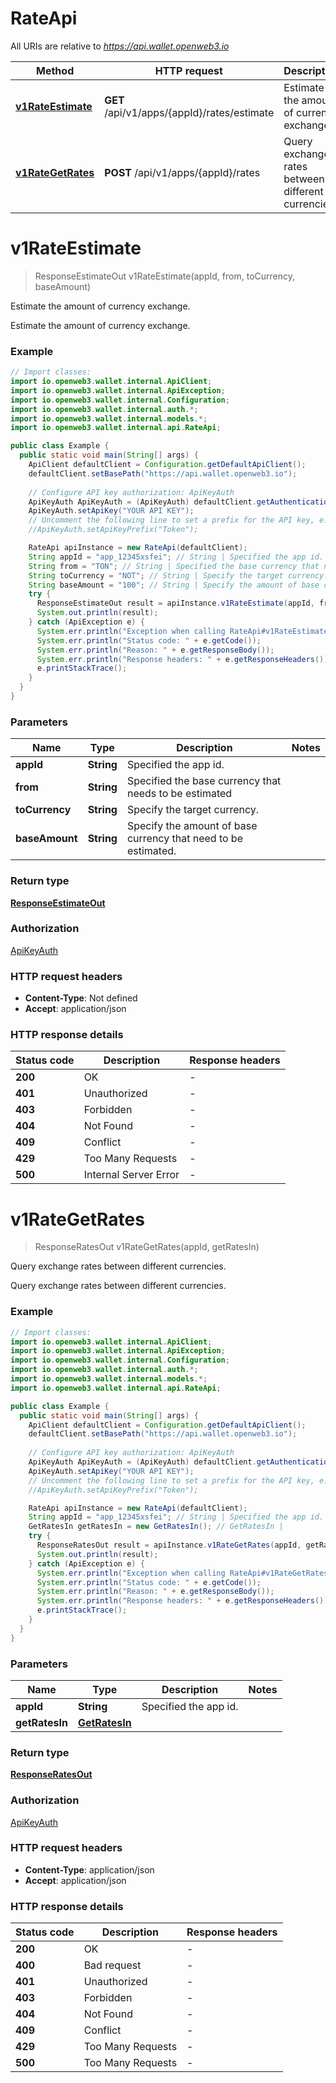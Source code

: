 # RateApi

All URIs are relative to *https://api.wallet.openweb3.io*

Method | HTTP request | Description
------------- | ------------- | -------------
[**v1RateEstimate**](RateApi.md#v1RateEstimate) | **GET** /api/v1/apps/{appId}/rates/estimate | Estimate the amount of currency exchange.
[**v1RateGetRates**](RateApi.md#v1RateGetRates) | **POST** /api/v1/apps/{appId}/rates | Query exchange rates between different currencies. 


<a name="v1RateEstimate"></a>
# **v1RateEstimate**
> ResponseEstimateOut v1RateEstimate(appId, from, toCurrency, baseAmount)

Estimate the amount of currency exchange.

Estimate the amount of currency exchange.

### Example
```java
// Import classes:
import io.openweb3.wallet.internal.ApiClient;
import io.openweb3.wallet.internal.ApiException;
import io.openweb3.wallet.internal.Configuration;
import io.openweb3.wallet.internal.auth.*;
import io.openweb3.wallet.internal.models.*;
import io.openweb3.wallet.internal.api.RateApi;

public class Example {
  public static void main(String[] args) {
    ApiClient defaultClient = Configuration.getDefaultApiClient();
    defaultClient.setBasePath("https://api.wallet.openweb3.io");
    
    // Configure API key authorization: ApiKeyAuth
    ApiKeyAuth ApiKeyAuth = (ApiKeyAuth) defaultClient.getAuthentication("ApiKeyAuth");
    ApiKeyAuth.setApiKey("YOUR API KEY");
    // Uncomment the following line to set a prefix for the API key, e.g. "Token" (defaults to null)
    //ApiKeyAuth.setApiKeyPrefix("Token");

    RateApi apiInstance = new RateApi(defaultClient);
    String appId = "app_12345xsfei"; // String | Specified the app id.
    String from = "TON"; // String | Specified the base currency that needs to be estimated
    String toCurrency = "NOT"; // String | Specify the target currency.
    String baseAmount = "100"; // String | Specify the amount of base currency that need to be estimated.
    try {
      ResponseEstimateOut result = apiInstance.v1RateEstimate(appId, from, toCurrency, baseAmount);
      System.out.println(result);
    } catch (ApiException e) {
      System.err.println("Exception when calling RateApi#v1RateEstimate");
      System.err.println("Status code: " + e.getCode());
      System.err.println("Reason: " + e.getResponseBody());
      System.err.println("Response headers: " + e.getResponseHeaders());
      e.printStackTrace();
    }
  }
}
```

### Parameters

Name | Type | Description  | Notes
------------- | ------------- | ------------- | -------------
 **appId** | **String**| Specified the app id. |
 **from** | **String**| Specified the base currency that needs to be estimated |
 **toCurrency** | **String**| Specify the target currency. |
 **baseAmount** | **String**| Specify the amount of base currency that need to be estimated. |

### Return type

[**ResponseEstimateOut**](ResponseEstimateOut.md)

### Authorization

[ApiKeyAuth](../README.md#ApiKeyAuth)

### HTTP request headers

 - **Content-Type**: Not defined
 - **Accept**: application/json

### HTTP response details
| Status code | Description | Response headers |
|-------------|-------------|------------------|
**200** | OK |  -  |
**401** | Unauthorized |  -  |
**403** | Forbidden |  -  |
**404** | Not Found |  -  |
**409** | Conflict |  -  |
**429** | Too Many Requests |  -  |
**500** | Internal Server Error |  -  |

<a name="v1RateGetRates"></a>
# **v1RateGetRates**
> ResponseRatesOut v1RateGetRates(appId, getRatesIn)

Query exchange rates between different currencies. 

Query exchange rates between different currencies.

### Example
```java
// Import classes:
import io.openweb3.wallet.internal.ApiClient;
import io.openweb3.wallet.internal.ApiException;
import io.openweb3.wallet.internal.Configuration;
import io.openweb3.wallet.internal.auth.*;
import io.openweb3.wallet.internal.models.*;
import io.openweb3.wallet.internal.api.RateApi;

public class Example {
  public static void main(String[] args) {
    ApiClient defaultClient = Configuration.getDefaultApiClient();
    defaultClient.setBasePath("https://api.wallet.openweb3.io");
    
    // Configure API key authorization: ApiKeyAuth
    ApiKeyAuth ApiKeyAuth = (ApiKeyAuth) defaultClient.getAuthentication("ApiKeyAuth");
    ApiKeyAuth.setApiKey("YOUR API KEY");
    // Uncomment the following line to set a prefix for the API key, e.g. "Token" (defaults to null)
    //ApiKeyAuth.setApiKeyPrefix("Token");

    RateApi apiInstance = new RateApi(defaultClient);
    String appId = "app_12345xsfei"; // String | Specified the app id.
    GetRatesIn getRatesIn = new GetRatesIn(); // GetRatesIn | 
    try {
      ResponseRatesOut result = apiInstance.v1RateGetRates(appId, getRatesIn);
      System.out.println(result);
    } catch (ApiException e) {
      System.err.println("Exception when calling RateApi#v1RateGetRates");
      System.err.println("Status code: " + e.getCode());
      System.err.println("Reason: " + e.getResponseBody());
      System.err.println("Response headers: " + e.getResponseHeaders());
      e.printStackTrace();
    }
  }
}
```

### Parameters

Name | Type | Description  | Notes
------------- | ------------- | ------------- | -------------
 **appId** | **String**| Specified the app id. |
 **getRatesIn** | [**GetRatesIn**](GetRatesIn.md)|  |

### Return type

[**ResponseRatesOut**](ResponseRatesOut.md)

### Authorization

[ApiKeyAuth](../README.md#ApiKeyAuth)

### HTTP request headers

 - **Content-Type**: application/json
 - **Accept**: application/json

### HTTP response details
| Status code | Description | Response headers |
|-------------|-------------|------------------|
**200** | OK |  -  |
**400** | Bad request |  -  |
**401** | Unauthorized |  -  |
**403** | Forbidden |  -  |
**404** | Not Found |  -  |
**409** | Conflict |  -  |
**429** | Too Many Requests |  -  |
**500** | Too Many Requests |  -  |

